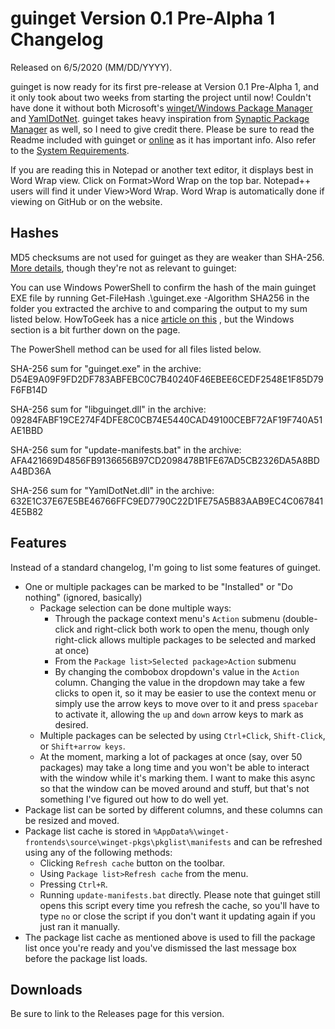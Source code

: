 # guinget Version 0.1 Pre-Alpha 1 Changelog
Released on 6/5/2020 (MM/DD/YYYY).

guinget is now ready for its first pre-release at Version 0.1 Pre-Alpha 1, and it only took about two weeks from starting the project until now! Couldn't have done it without both Microsoft's [winget/Windows Package Manager](https://github.com/microsoft/winget-cli) and [YamlDotNet](https://github.com/aaubry/YamlDotNet). guinget takes heavy inspiration from [Synaptic Package Manager](https://en.wikipedia.org/wiki/Synaptic_(software)) as well, so I need to give credit there. Please be sure to read the Readme included with guinget or [online](https://github.com/DrewNaylor/guinget/blob/master/docs/readmes/readme-v0.1-prealpha1.txt ) as it has important info. Also refer to the [System Requirements](https://drew-naylor.com/guinget/system-requirements ).

If you are reading this in Notepad or another text editor, it displays best in Word Wrap view. Click on Format>Word Wrap on the top bar. Notepad++ users will find it under View>Word Wrap. Word Wrap is automatically done if viewing on GitHub or on the website.

## Hashes

MD5 checksums are not used for guinget as they are weaker than SHA-256. [More details](https://github.com/DrewNaylor/UXL-Launcher/issues/124), though they're not as relevant to guinget:


You can use Windows PowerShell to confirm the hash of the main guinget EXE file by running
Get-FileHash .\guinget.exe -Algorithm SHA256 in the folder you extracted the archive to and comparing the output to my sum listed below. HowToGeek has a nice [article on this](https://www.howtogeek.com/67241/htg-explains-what-are-md5-sha-1-hashes-and-how-do-i-check-them/) , but the Windows section is a bit further down on the page.

The PowerShell method can be used for all files listed below.

SHA-256 sum for "guinget.exe" in the archive:
D54E9A09F9FD2DF783ABFEBC0C7B40240F46EBEE6CEDF2548E1F85D79F6FB14D

SHA-256 sum for "libguinget.dll" in the archive:
09284FABF19CE274F4DFE8C0CB74E5440CAD49100CEBF72AF19F740A51AE1BBD

SHA-256 sum for "update-manifests.bat" in the archive:
AFA421669D4856FB9136656B97CD2098478B1FE67AD5CB2326DA5A8BDA4BD36A

SHA-256 sum for "YamlDotNet.dll" in the archive:
632E1C37E67E5BE46766FFC9ED7790C22D1FE75A5B83AAB9EC4C0678414E5B82



## Features

Instead of a standard changelog, I'm going to list some features of guinget.

- One or multiple packages can be marked to be "Installed" or "Do nothing" (ignored, basically)
  - Package selection can be done multiple ways:
    - Through the package context menu's `Action` submenu (double-click and right-click both work to open the menu, though only right-click allows multiple packages to be selected and marked at once)
	- From the `Package list>Selected package>Action` submenu
	- By changing the combobox dropdown's value in the `Action` column. Changing the value in the dropdown may take a few clicks to open it, so it may be easier to use the context menu or simply use the arrow keys to move over to it and press `spacebar` to activate it, allowing the `up` and `down` arrow keys to mark as desired.
  - Multiple packages can be selected by using `Ctrl+Click`, `Shift-Click`, or `Shift+arrow keys`.
  - At the moment, marking a lot of packages at once (say, over 50 packages) may take a long time and you won't be able to interact with the window while it's marking them. I want to make this async so that the window can be moved around and stuff, but that's not something I've figured out how to do well yet.
- Package list can be sorted by different columns, and these columns can be resized and moved.
- Package list cache is stored in `%AppData%\winget-frontends\source\winget-pkgs\pkglist\manifests` and can be refreshed using any of the following methods:
  - Clicking `Refresh cache` button on the toolbar.
  - Using `Package list>Refresh cache` from the menu.
  - Pressing `Ctrl+R`.
  - Running `update-manifests.bat` directly. Please note that guinget still opens this script every time you refresh the cache, so you'll have to type `no` or close the script if you don't want it updating again if you just ran it manually.
- The package list cache as mentioned above is used to fill the package list once you're ready and you've dismissed the last message box before the package list loads.


## Downloads

Be sure to link to the Releases page for this version.